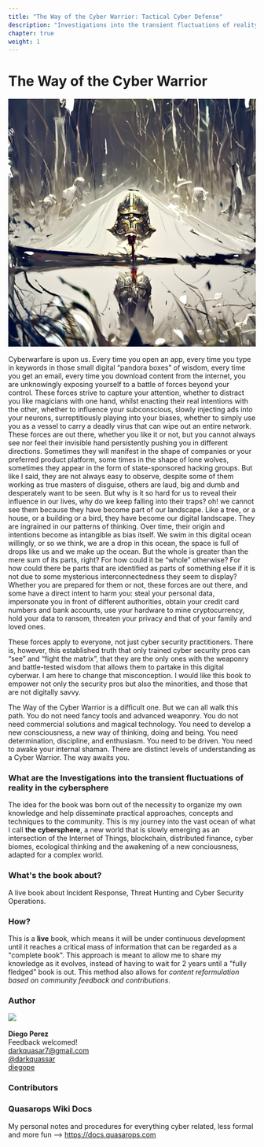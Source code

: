 ```yaml
---
title: "The Way of the Cyber Warrior: Tactical Cyber Defense"
description: "Investigations into the transient fluctuations of reality in the cybersphere. A live book about Incident Response, Threat Hunting and Cyber Security Operations."
chapter: true
weight: 1
---
```


# The Way of the Cyber Warrior

![](https://raw.githubusercontent.com/darkquasar/book.threathunterz.com/main/thewayof/figures/concept-art/the-way-of-the-cyber-warrior-01.jpg)


Cyberwarfare is upon us. Every time you open an app, every time you type in keywords in those small digital “pandora boxes” of wisdom, every time you get an email, every time you download content from the internet, you are unknowingly exposing yourself to a battle of forces beyond your control. These forces strive to capture your attention, whether to distract you like magicians with one hand, whilst enacting their real intentions with the other, whether to influence your subconscious, slowly injecting ads into your neurons, surreptitiously playing into your biases, whether to simply use you as a vessel to carry a deadly virus that can wipe out an entire network. These forces are out there, whether you like it or not, but you cannot always see nor feel their invisible hand persistently pushing you in different directions. Sometimes they will manifest in the shape of companies or your preferred product platform, some times in the shape of lone wolves, sometimes they appear in the form of state-sponsored hacking groups. But like I said, they are not always easy to observe, despite some of them working as true masters of disguise, others are laud, big and dumb and desperately want to be seen. But why is it so hard for us to reveal their influence in our lives, why do we keep falling into their traps? oh! we cannot see them because they have become part of our landscape. Like a tree, or a house, or a building or a bird, they have become our digital landscape. They are ingrained in our patterns of thinking. Over time, their origin and intentions become as intangible as bias itself. We swim in this digital ocean willingly, or so we think, we are a drop in this ocean, the space is full of drops like us and we make up the ocean. But the whole is greater than the mere sum of its parts, right? For how could it be “whole” otherwise? For how could there be parts that are identified as parts of something else if it is not due to some mysterious interconnectedness they seem to display? Whether you are prepared for them or not, these forces are out there, and some have a direct intent to harm you: steal your personal data, impersonate you in front of different authorities, obtain your credit card numbers and bank accounts, use your hardware to mine cryptocurrency, hold your data to ransom, threaten your privacy and that of your family and loved ones. 

These forces apply to everyone, not just cyber security practitioners. There is, however, this established truth that only trained cyber security pros can “see” and “fight the matrix”, that they are the only ones with the weaponry and battle-tested wisdom that allows them to partake in this digital cyberwar. I am here to change that misconception. I would like this book to empower not only the security pros but also the minorities, and those that are not digitally savvy.  

The Way of the Cyber Warrior is a difficult one. But we can all walk this path. You do not need fancy tools and advanced weaponry. You do not need commercial solutions and magical technology. You need to develop a new consciousness, a new way of thinking, doing and being. You need determination, discipline, and enthusiasm. You need to be driven. You need to awake your internal shaman. There are distinct levels of understanding as a Cyber Warrior. The way awaits you.

### What are the Investigations into the transient fluctuations of reality in the cybersphere

The idea for the book was born out of the necessity to organize my own knowledge and help disseminate practical approaches, concepts and techniques to the community. This is my journey into the vast ocean of what I call **the cybersphere**, a new world that is slowly emerging as an intersection of the Internet of Things, blockchain, distributed finance, cyber biomes, ecological thinking and the awakening of a new conciousness, adapted for a complex world. 

### <i class="fas fa-book"></i> What's the book about?
A live book about Incident Response, Threat Hunting and Cyber Security Operations.

### <i class="fas fa-bolt"></i> How?

This is a **live** book, which means it will be under continuous development until it reaches a critical mass of information that can be regarded as a "complete book". This approach is meant to allow me to share my knowledge as it evolves, instead of having to wait for 2 years until a "fully fledged" book is out. This method also allows for *content reformulation based on community feedback and contributions*. 

### Author

![](https://res.cloudinary.com/dnlarfkn3/image/upload/w_1000,ar_16:9,c_fill,g_auto,e_sharpen/v1590545655/docs.quasarops.com/steampunk-goggles_dfzy52.png)

**Diego Perez** <br/>
Feedback welcomed! <br/>
<i class="far fa-envelope"></i> darkquasar7@gmail.com <br/>
<i class="fab fa-twitter"></i> [@darkquassar](https://twitter.com/darkquassar?lang=en) <br/>
<i class="fab fa-linkedin-in"></i> [diegope](https://au.linkedin.com/in/diegope) <br/>


### Contributors

### Quasarops Wiki Docs

My personal notes and procedures for everything cyber related, less formal and more fun --> https://docs.quasarops.com
